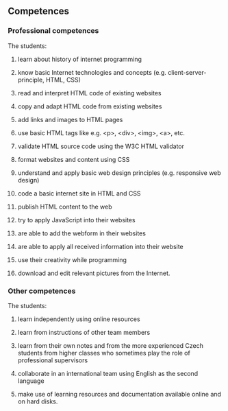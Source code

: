 ## Competences

### Professional competences

The students:

1. learn about history of internet programming

2. know basic Internet technologies and concepts \(e.g. client-server-principle, HTML, CSS\)

3. read and interpret HTML code of existing websites

4. copy and adapt HTML code from existing websites

5. add links and images to HTML pages

6. use basic HTML tags like e.g. &lt;p&gt;, &lt;div&gt;, &lt;img&gt;, &lt;a&gt;, etc.

7. validate HTML source code using the W3C HTML validator

8. format websites and content using CSS

9. understand and apply basic web design principles \(e.g. responsive web design\)

10. code a basic internet site in HTML and CSS

11. publish HTML content to the web

12. try to apply JavaScript into their websites

13. are able to add the webform in their websites

14. are able to apply all received information into their website

15. use their creativity while programming

16. download and edit relevant pictures from the Internet.

### Other competences

The students:

1. learn independently using online resources

2. learn from instructions of other team members

3. learn from their own notes and from the more experienced Czech students from higher classes who sometimes play the role of professional supervisors

4. collaborate in an international team using English as the second language

5. make use of learning resources and documentation available online and on hard disks.



